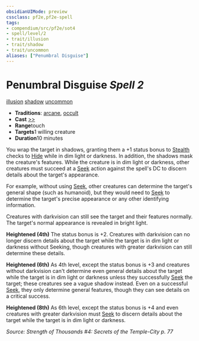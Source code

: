 ```yaml
---
obsidianUIMode: preview
cssclass: pf2e,pf2e-spell
tags:
- compendium/src/pf2e/sot4
- spell/level/2
- trait/illusion
- trait/shadow
- trait/uncommon
aliases: ["Penumbral Disguise"]
---
```

# Penumbral Disguise *Spell 2*   
[illusion](/rules/traits/illusion.md)  [shadow](/rules/traits/shadow.md)  [uncommon](/rules/traits/uncommon.md)  

- **Traditions**: [arcane](/rules/traits/arcane.md), [occult](/rules/traits/occult.md)
- **Cast** [>>](/rules/core-rulebook/chapter-9-playing-the-game.md#Actions "Two-Action") 
- **Range**touch
- **Targets**1 willing creature
- **Duration**10 minutes

You wrap the target in shadows, granting them a +1 status bonus to [Stealth](/compendium/skills.md#Stealth) checks to [Hide](/rules/actions/hide.md) while in dim light or darkness. In addition, the shadows mask the creature's features. While the creature is in dim light or darkness, other creatures must succeed at a [Seek](/rules/actions/seek.md) action against the spell's DC to discern details about the target's appearance.

For example, without using [Seek](/rules/actions/seek.md), other creatures can determine the target's general shape (such as humanoid), but they would need to [Seek](/rules/actions/seek.md) to determine the target's precise appearance or any other identifying information.

Creatures with darkvision can still see the target and their features normally. The target's normal appearance is revealed in bright light.

**Heightened (4th)** The status bonus is +2. Creatures with darkvision can no longer discern details about the target while the target is in dim light or darkness without Seeking, though creatures with greater darkvision can still determine these details.

**Heightened (6th)** As 4th level, except the status bonus is +3 and creatures without darkvision can't determine even general details about the target while the target is in dim light or darkness unless they successfully [Seek](/rules/actions/seek.md) the target; these creatures see a vague shadow instead. Even on a successful [Seek](/rules/actions/seek.md), they only determine general features, though they can see details on a critical success.

**Heightened (8th)** As 6th level, except the status bonus is +4 and even creatures with greater darkvision must [Seek](/rules/actions/seek.md) to discern details about the target while the target is in dim light or darkness.

*Source: Strength of Thousands #4: Secrets of the Temple-City p. 77*